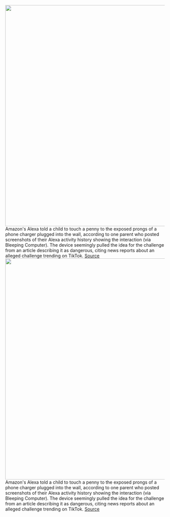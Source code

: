 <img src='https://cdn.vox-cdn.com/thumbor/GWc1m5h5vtJNOR-xCEnRhINYDuc=/0x0:2040x1360/1200x800/filters:focal(857x517:1183x843)/cdn.vox-cdn.com/uploads/chorus_image/image/70323608/cwelch_191016_3738_0008.0.jpg' width='700px' /><br/>
Amazon's Alexa told a child to touch a penny to the exposed prongs of a phone charger plugged into the wall, according to one parent who posted screenshots of their Alexa activity history showing the interaction (via Bleeping Computer). The device seemingly pulled the idea for the challenge from an article describing it as dangerous, citing news reports about an alleged challenge trending on TikTok.
<a href='https://www.theverge.com/2021/12/28/22856832/amazon-alexa-challenge-child-dangerous-electricity-algorithm'> Source <a/><img src='https://cdn.vox-cdn.com/thumbor/GWc1m5h5vtJNOR-xCEnRhINYDuc=/0x0:2040x1360/1200x800/filters:focal(857x517:1183x843)/cdn.vox-cdn.com/uploads/chorus_image/image/70323608/cwelch_191016_3738_0008.0.jpg' width='700px' /><br/>
Amazon's Alexa told a child to touch a penny to the exposed prongs of a phone charger plugged into the wall, according to one parent who posted screenshots of their Alexa activity history showing the interaction (via Bleeping Computer). The device seemingly pulled the idea for the challenge from an article describing it as dangerous, citing news reports about an alleged challenge trending on TikTok.
<a href='https://www.theverge.com/2021/12/28/22856832/amazon-alexa-challenge-child-dangerous-electricity-algorithm'> Source <a/>
